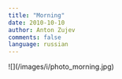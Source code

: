 ```yaml
---
title: "Morning"
date: 2010-10-10
author: Anton Zujev
comments: false
language: russian
---
```

<div class="fotorama" data-width="100%" data-allowfullscreen="native">
    ![](/images/i/photo_morning.jpg)
</div>